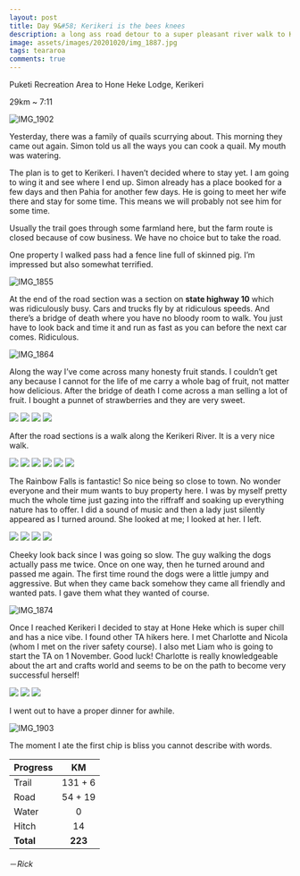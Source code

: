 ```yaml
---
layout: post
title: Day 9&#58; Kerikeri is the bees knees
description: a long ass road detour to a super pleasant river walk to Kerikeri
image: assets/images/20201020/img_1887.jpg
tags: teararoa
comments: true
---
```


Puketi Recreation Area to Hone Heke Lodge, Kerikeri

29km ~ 7:11

![IMG_1902](/assets/images/20201020/img_1902.jpg)

Yesterday, there was a family of quails scurrying about. This morning they came out again. Simon told us all the ways you can cook a quail. My mouth was watering.

The plan is to get to Kerikeri. I haven’t decided where to stay yet. I am going to wing it and see where I end up. Simon already has a place booked for a few days and then Pahia for another few days. He is going to meet her wife there and stay for some time. This means we will probably not see him for some time.

Usually the trail goes through some farmland here, but the farm route is closed because of cow business.
We have no choice but to take the road. 

One property I walked pass had a fence line full of skinned pig. I’m impressed but also somewhat terrified.

![IMG_1855](/assets/images/20201020/img_1855.jpg)

At the end of the road section was a section on **state highway 10** which was ridiculously busy. Cars and trucks fly by at ridiculous speeds. And there’s a bridge of death where you have no bloody room to walk. You just have to look back and time it and run as fast as you can before the next car comes. Ridiculous.

![IMG_1864](/assets/images/20201020/img_1864.jpg)

Along the way I’ve come across many honesty fruit stands. I couldn’t get any because I cannot for the life of me carry a whole bag of fruit, not matter how delicious. After the bridge of death I come across a man selling a lot of fruit. I bought a punnet of strawberries and they are very sweet. 

<div class="gallery" data-columns="2">
  <img src="/assets/images/20201020/img_1857.jpg">
  <img src="/assets/images/20201020/img_1859.jpg">
  <img src="/assets/images/20201020/img_1865.jpg">
  <img src="/assets/images/20201020/img_1904.jpg">
</div>

After the road sections is a walk along the Kerikeri River. It is a very nice walk.

<div class="gallery" data-columns="2">
  <img src="/assets/images/20201020/img_1866.jpg">
  <img src="/assets/images/20201020/img_1869.jpg">
  <img src="/assets/images/20201020/img_1873.jpg">
  <img src="/assets/images/20201020/img_1878.jpg">
  <img src="/assets/images/20201020/img_1892.jpg">
  <img src="/assets/images/20201020/img_1896.jpg">
</div>

The Rainbow Falls is fantastic! So nice being so close to town. No wonder everyone and their mum wants to buy property here. I was by myself pretty much the whole time just gazing into the riffraff and soaking up everything nature has to offer. I did a sound of music and then a lady just silently appeared as I turned around. She looked at me; I looked at her. I left.

<div class="gallery" data-columns="2">
  <img src="/assets/images/20201020/img_1882.jpg">
  <img src="/assets/images/20201020/img_1884.jpg">
  <img src="/assets/images/20201020/img_1887.jpg">
  <img src="/assets/images/20201020/img_1889.jpg">
</div>

Cheeky look back since I was going so slow. The guy walking the dogs actually pass me twice. Once on one way, then he turned around and passed me again. The first time round the dogs were a little jumpy and aggressive. But when they came back somehow they came all friendly and wanted pats. I gave them what they wanted of course.

![IMG_1874](/assets/images/20201020/img_1874.jpg)

Once I reached Kerikeri I decided to stay at Hone Heke which is super chill and has a nice vibe. I found other TA hikers here. I met Charlotte and Nicola (whom I met on the river safety course). I also met Liam who is going to start the TA on 1 November. Good luck! Charlotte is really knowledgeable about the art and crafts world and seems to be on the path to become very successful herself!

<div class="gallery" data-columns="3">
  <img src="/assets/images/20201020/img_1898.jpg">
  <img src="/assets/images/20201020/img_1899.jpg">
  <img src="/assets/images/20201020/img_1901.jpg">
</div>

I went out to have a proper dinner for awhile.

![IMG_1903](/assets/images/20201020/img_1903.jpg)

The moment I ate the first chip is bliss you cannot describe with words.


| Progress | KM  |
| --- |:---:|
| Trail | 131 + 6 |
| Road | 54 + 19 |
| Water | 0 |
| Hitch | 14 |
| **Total** | **223** |

－_Rick_